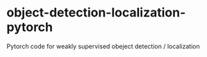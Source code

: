 # object-detection-localization-pytorch
Pytorch code for weakly supervised obeject detection / localization

